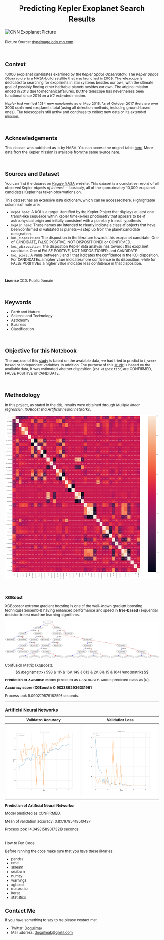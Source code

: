 
**<h1 align=center><font size = 5>Predicting Kepler Exoplanet Search Results</font></h1>**

<img  src="https://dynaimage.cdn.cnn.com/cnn/c_fill,g_auto,w_1200,h_675,ar_16:9/https%3A%2F%2Fcdn.cnn.com%2Fcnnnext%2Fdam%2Fassets%2F190927113859-gas-giant-exoplanet-dwarf-star.jpg"  height=500  width=1000  alt="CNN Exoplanet Picture">

<small>Picture Source: <a  href="https://dynaimage.cdn.cnn.com/cnn/c_fill,g_auto,w_1200,h_675,ar_16:9/https%3A%2F%2Fcdn.cnn.com%2Fcnnnext%2Fdam%2Fassets%2F190927113859-gas-giant-exoplanet-dwarf-star.jpg">dynaimage.cdn.cnn.com</a>

<br>

<h2>Context</h2>

<p>10000 exoplanet candidates examined by the <i>Kepler Space Observatory</i>. The <i>Kepler Space Observatory</i> is a NASA-build satellite that was launched in 2009. The telescope is dedicated to searching for exoplanets in star systems besides our own, with the ultimate goal of possibly finding other habitable planets besides our own. The original mission ended in 2013 due to mechanical failures, but the telescope has nevertheless been functional since 2014 on a <i>K2</i> extended mission.

<i>Kepler</i> had verified 1284 new exoplanets as of May 2016. As of October 2017 there are over 3000 confirmed exoplanets total (using all detection methods, including ground-based ones). The telescope is still active and continues to collect new data on its extended mission.</p>  

<br>

<h2>Acknowledgements</h2>

 <p>This dataset was published as-is by NASA. You can access the original table <a  href="https://exoplanetarchive.ipac.caltech.edu/cgi-bin/TblView/nph-tblView?app=ExoTbls&config=koi"  target="_blanck">here</a>. More data from the Kepler mission is available from the same source <a  href="https://exoplanetarchive.ipac.caltech.edu/docs/data.html"  target="_blanck">here</a>.</p>

<br>

<h2>Sources and Dataset</h2>

<p>You can find the dataset on <a  href="https://www.kaggle.com/nasa/kepler-exoplanet-search-results"  target="_blanck">Kaggle NASA</a> website. This dataset is a cumulative record of all observed Kepler <i>objects of interest</i> — basically, all of the approximately 10,000 exoplanet candidates Kepler has taken observations on.

  

This dataset has an extensive data dictionary, which can be accessed here. Highlightable columns of note are:</p>

<ul>
	<li><code>kepoi_name</code>: A KOI is a target identified by the Kepler Project that displays at least one transit-like sequence within Kepler time-series photometry that appears to be of astrophysical origin and initially consistent with a planetary transit hypothesis</li>
	<li><code>kepler_name</code>: These names are intended to clearly indicate a class of objects that have been confirmed or validated as planets—a step up from the planet candidate designation.</li>
	<li><code>koi_disposition:</code> The disposition in the literature towards this exoplanet candidate. One of CANDIDATE, FALSE POSITIVE, NOT DISPOSITIONED or CONFIRMED.</li>
	<li><code>koi_pdisposition</code>: The disposition Kepler data analysis has towards this exoplanet candidate. One of FALSE POSITIVE, NOT DISPOSITIONED, and CANDIDATE.</li>
	<li><code>koi_score:</code> A value between 0 and 1 that indicates the confidence in the KOI disposition. For CANDIDATEs, a higher value indicates more confidence in its disposition, while for FALSE POSITIVEs, a higher value indicates less confidence in that disposition.</li>
</ul>

<br>

<b>License</b>
CC0: Public Domain

<br>

<h2>Keywords</h2>
<ul>
	<li>Earth and Nature</li>
	<li>Science and Technology</li>
	<li>Astronomy</li>
	<li>Business</li>
	<li>Classification</li>
</ul>

<br>

<h2> Objective for this Notebook</h2>

<p>The purpose of this <a  href="https://github.com/doguilmak/Predict-Kepler-Exoplanet-Search-Results/blob/main/kepler_exoplanet_koi_score.ipynb" target="_blanck">study</a> is based on the available data, we had tried to predict <code>koi_score</code> based on independent variables.  In addition, The purpose of this <a  href="https://github.com/doguilmak/Predict-Kepler-Exoplanet-Search-Results/blob/main/kepler_expo_ANN.py" target="_blanck">study</a> is based on the available data, it was estimated whether disposition (<code>koi_disposition</code>) are CONFIRMED, FALSE POSITIVE or CANDIDATE.</p>

<br>

<h2>Methodology</h2>

<p>In this project, as stated in the title, results were obtained through <i>Multiple linear regression</i>,  <i>XGBoost</i> and <i>Artificial neural networks</i>. </p>

<p align="center">
    <img src="Plots/heatmap.png"> 
</p>

<br>

<h3>XGBoost</h3>

<p>XGBoost or extreme gradient boosting is one of the well-known gradient boosting techniques(ensemble) having enhanced performance and speed in <b>tree-based</b> (sequential decision trees) machine learning algorithms.</p>

<p align="center">
    <img src="Plots/XGBoost_Tree.png"> 
</p>

Confusion Matrix (XGBoost):
$$
\begin{matrix}  
598 & 115 & 16\\ 
149 & 613 & 2\\ 
8 & 15 & 1641  
\end{matrix}
$$

<b>Prediction of XGBoost:</b>
Model predicted as CANDIDATE.
Model predicted class as [0].

<b>Accuracy score (XGBoost): 0.9033892936331961</b>

Process took 5.090279579162598 seconds.

---

<h3>Artificial Neural Networks</h3>

| Validaton Accuracy | Validation Loss |
|--|--|
| ![val_acc](Plots/model_acc.png) | ![val_loss](Plots/model_loss.png) |

<b>Prediction of Artificial Neural Networks:</b>

Model predicted as CONFIRMED.

Mean of validation accuracy: 0.8379785418510437

Process took 14.049815893173218 seconds.

<br>

</h2>How to Run Code</h2>

Before running the code make sure that you have these libraries:

 - pandas 
 - time
 - sklearn
 - seaborn
 - numpy
 - warnings
 - xgboost
 - matplotlib
 - keras
 - statistics
    
<h2>Contact Me</h2>

If you have something to say to me please contact me: 

 - Twitter: [Doguilmak](https://twitter.com/Doguilmak) 
 - Mail address: doguilmak@gmail.com
 
